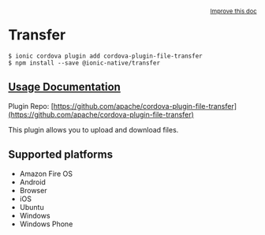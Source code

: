 <a style="float:right;font-size:12px;" href="http://github.com/ionic-team/ionic-native/edit/master/src/@ionic-native/plugins/transfer/index.ts#L108">
  Improve this doc
</a>

# Transfer

```
$ ionic cordova plugin add cordova-plugin-file-transfer
$ npm install --save @ionic-native/transfer
```

## [Usage Documentation](https://ionicframework.com/docs/native/transfer/)

Plugin Repo: [https://github.com/apache/cordova-plugin-file-transfer](https://github.com/apache/cordova-plugin-file-transfer)

This plugin allows you to upload and download files.

## Supported platforms
- Amazon Fire OS
- Android
- Browser
- iOS
- Ubuntu
- Windows
- Windows Phone



